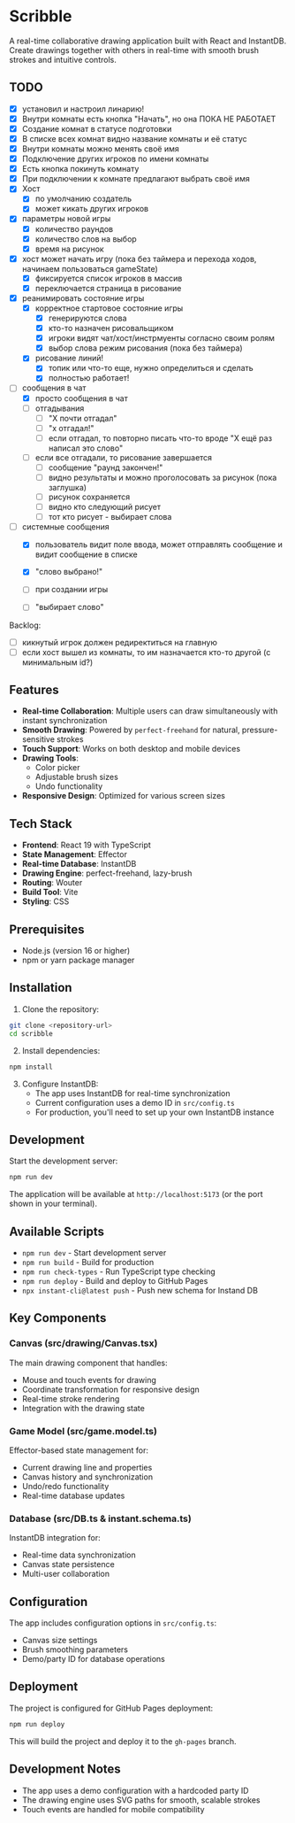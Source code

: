 # Scribble

A real-time collaborative drawing application built with React and InstantDB. Create drawings together with others in real-time with smooth brush strokes and intuitive controls.

## TODO
- [x] установил и настроил линарию!
- [x] Внутри комнаты есть кнопка "Начать", но она ПОКА НЕ РАБОТАЕТ
- [x] Создание комнат в статусе подготовки
- [x] В списке всех комнат видно название комнаты и её статус
- [x] Внутри комнаты можно менять своё имя
- [x] Подключение других игроков по имени комнаты
- [x] Есть кнопка покинуть комнату
- [x] При подключении к комнате предлагают выбрать своё имя
- [x] Хост
  - [x] по умолчанию создатель
  - [x] может кикать других игроков
- [x] параметры новой игры
  - [x] количество раундов
  - [x] количество слов на выбор
  - [x] время на рисунок
- [x] хост может начать игру (пока без таймера и перехода ходов, начинаем пользоваться gameState)
  - [x] фиксируется список игроков в массив
  - [x] переключается страница в рисование
- [x] реанимировать состояние игры
  - [x] корректное стартовое состояние игры 
    - [x] генерируются слова
    - [x] кто-то назначен рисовальщиком
    - [x] игроки видят чат/хост/инстрмуенты согласно своим ролям
    - [x] выбор слова режим рисования (пока без таймера)
  - [x] рисование линий!
    - [x] топик или что-то еще, нужно определиться и сделать
    - [x] полностью работает!
- [ ] сообщения в чат
  - [x] просто сообщения в чат
  - [ ] отгадывания
    - [ ] "X почти отгадал"
    - [ ] "x отгадал!"
    - [ ] если отгадал, то повторно писать что-то вроде "X ещё раз написал это слово"
  - [ ] если все отгадали, то рисование завершается
    - [ ] сообщение "раунд закончен!"
    - [ ] видно результаты и можно проголосовать за рисунок (пока заглушка)
    - [ ] рисунок сохраняется
    - [ ] видно кто следующий рисует
    - [ ] тот кто рисует - выбирает слова
- [ ] системные сообщения
  - [x] пользователь видит поле ввода, может отправлять сообщение и видит сообщение в списке
  - [x] "слово выбрано!"
  - [ ] при создании игры
  - [ ] "выбирает слово"


Backlog:
- [ ] кикнутый игрок должен редиректиться на главную
- [ ] если хост вышел из комнаты, то им назначается кто-то другой (с минимальным id?)

 ## Features

- **Real-time Collaboration**: Multiple users can draw simultaneously with instant synchronization
- **Smooth Drawing**: Powered by `perfect-freehand` for natural, pressure-sensitive strokes
- **Touch Support**: Works on both desktop and mobile devices
- **Drawing Tools**:
  - Color picker
  - Adjustable brush sizes
  - Undo functionality
- **Responsive Design**: Optimized for various screen sizes

## Tech Stack

- **Frontend**: React 19 with TypeScript
- **State Management**: Effector
- **Real-time Database**: InstantDB
- **Drawing Engine**: perfect-freehand, lazy-brush
- **Routing**: Wouter
- **Build Tool**: Vite
- **Styling**: CSS

## Prerequisites

- Node.js (version 16 or higher)
- npm or yarn package manager

## Installation

1. Clone the repository:

```bash
git clone <repository-url>
cd scribble
```

2. Install dependencies:

```bash
npm install
```

3. Configure InstantDB:
   - The app uses InstantDB for real-time synchronization
   - Current configuration uses a demo ID in `src/config.ts`
   - For production, you'll need to set up your own InstantDB instance

## Development

Start the development server:

```bash
npm run dev
```

The application will be available at `http://localhost:5173` (or the port shown in your terminal).

## Available Scripts

- `npm run dev` - Start development server
- `npm run build` - Build for production
- `npm run check-types` - Run TypeScript type checking
- `npm run deploy` - Build and deploy to GitHub Pages
- `npx instant-cli@latest push` - Push new schema for Instand DB

## Key Components

### Canvas (src/drawing/Canvas.tsx)

The main drawing component that handles:

- Mouse and touch events for drawing
- Coordinate transformation for responsive design
- Real-time stroke rendering
- Integration with the drawing state

### Game Model (src/game.model.ts)

Effector-based state management for:

- Current drawing line and properties
- Canvas history and synchronization
- Undo/redo functionality
- Real-time database updates

### Database (src/DB.ts & instant.schema.ts)

InstantDB integration for:

- Real-time data synchronization
- Canvas state persistence
- Multi-user collaboration

## Configuration

The app includes configuration options in `src/config.ts`:

- Canvas size settings
- Brush smoothing parameters
- Demo/party ID for database operations

## Deployment

The project is configured for GitHub Pages deployment:

```bash
npm run deploy
```

This will build the project and deploy it to the `gh-pages` branch.

## Development Notes

- The app uses a demo configuration with a hardcoded party ID
- The drawing engine uses SVG paths for smooth, scalable strokes
- Touch events are handled for mobile compatibility
